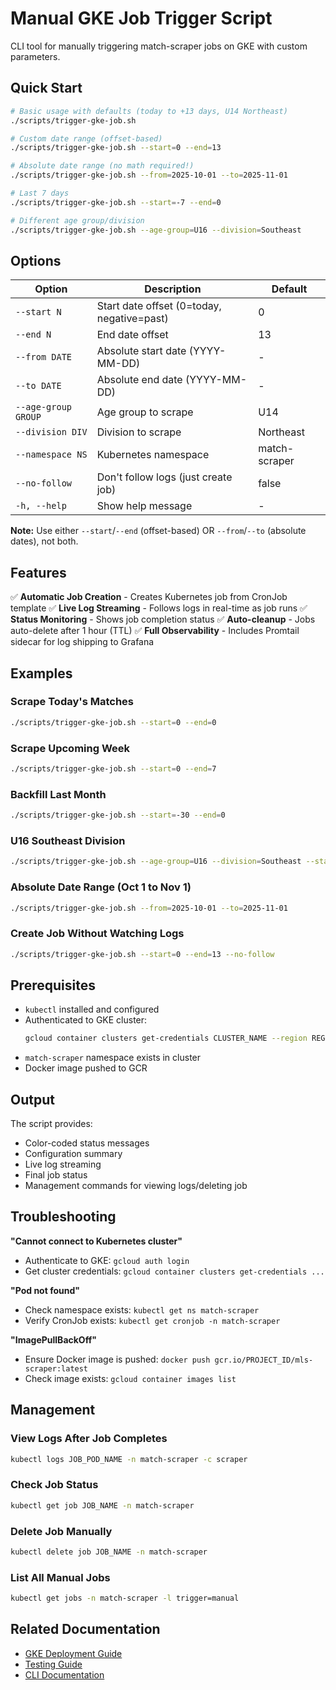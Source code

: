 # Manual GKE Job Trigger Script

CLI tool for manually triggering match-scraper jobs on GKE with custom parameters.

## Quick Start

```bash
# Basic usage with defaults (today to +13 days, U14 Northeast)
./scripts/trigger-gke-job.sh

# Custom date range (offset-based)
./scripts/trigger-gke-job.sh --start=0 --end=13

# Absolute date range (no math required!)
./scripts/trigger-gke-job.sh --from=2025-10-01 --to=2025-11-01

# Last 7 days
./scripts/trigger-gke-job.sh --start=-7 --end=0

# Different age group/division
./scripts/trigger-gke-job.sh --age-group=U16 --division=Southeast
```

## Options

| Option | Description | Default |
|--------|-------------|---------|
| `--start N` | Start date offset (0=today, negative=past) | 0 |
| `--end N` | End date offset | 13 |
| `--from DATE` | Absolute start date (YYYY-MM-DD) | - |
| `--to DATE` | Absolute end date (YYYY-MM-DD) | - |
| `--age-group GROUP` | Age group to scrape | U14 |
| `--division DIV` | Division to scrape | Northeast |
| `--namespace NS` | Kubernetes namespace | match-scraper |
| `--no-follow` | Don't follow logs (just create job) | false |
| `-h, --help` | Show help message | - |

**Note:** Use either `--start`/`--end` (offset-based) OR `--from`/`--to` (absolute dates), not both.

## Features

✅ **Automatic Job Creation** - Creates Kubernetes job from CronJob template
✅ **Live Log Streaming** - Follows logs in real-time as job runs
✅ **Status Monitoring** - Shows job completion status
✅ **Auto-cleanup** - Jobs auto-delete after 1 hour (TTL)
✅ **Full Observability** - Includes Promtail sidecar for log shipping to Grafana

## Examples

### Scrape Today's Matches
```bash
./scripts/trigger-gke-job.sh --start=0 --end=0
```

### Scrape Upcoming Week
```bash
./scripts/trigger-gke-job.sh --start=0 --end=7
```

### Backfill Last Month
```bash
./scripts/trigger-gke-job.sh --start=-30 --end=0
```

### U16 Southeast Division
```bash
./scripts/trigger-gke-job.sh --age-group=U16 --division=Southeast --start=0 --end=14
```

### Absolute Date Range (Oct 1 to Nov 1)
```bash
./scripts/trigger-gke-job.sh --from=2025-10-01 --to=2025-11-01
```

### Create Job Without Watching Logs
```bash
./scripts/trigger-gke-job.sh --start=0 --end=13 --no-follow
```

## Prerequisites

- `kubectl` installed and configured
- Authenticated to GKE cluster:
  ```bash
  gcloud container clusters get-credentials CLUSTER_NAME --region REGION
  ```
- `match-scraper` namespace exists in cluster
- Docker image pushed to GCR

## Output

The script provides:
- Color-coded status messages
- Configuration summary
- Live log streaming
- Final job status
- Management commands for viewing logs/deleting job

## Troubleshooting

**"Cannot connect to Kubernetes cluster"**
- Authenticate to GKE: `gcloud auth login`
- Get cluster credentials: `gcloud container clusters get-credentials ...`

**"Pod not found"**
- Check namespace exists: `kubectl get ns match-scraper`
- Verify CronJob exists: `kubectl get cronjob -n match-scraper`

**"ImagePullBackOff"**
- Ensure Docker image is pushed: `docker push gcr.io/PROJECT_ID/mls-scraper:latest`
- Check image exists: `gcloud container images list`

## Management

### View Logs After Job Completes
```bash
kubectl logs JOB_POD_NAME -n match-scraper -c scraper
```

### Check Job Status
```bash
kubectl get job JOB_NAME -n match-scraper
```

### Delete Job Manually
```bash
kubectl delete job JOB_NAME -n match-scraper
```

### List All Manual Jobs
```bash
kubectl get jobs -n match-scraper -l trigger=manual
```

## Related Documentation

- [GKE Deployment Guide](../terraform/README.md)
- [Testing Guide](../GKE_TESTING_GUIDE.md)
- [CLI Documentation](../docs/cli.md)
